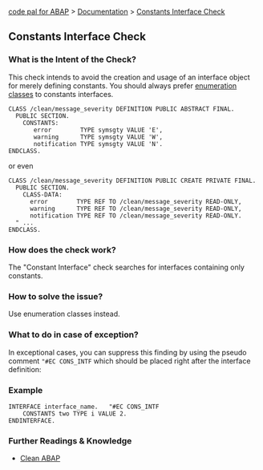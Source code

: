 [code pal for ABAP](../../README.md) > [Documentation](../check_documentation.md) > [Constants Interface Check](constants-interface.md)

## Constants Interface Check

### What is the Intent of the Check?

This check intends to avoid the creation and usage of an interface object for merely defining constants.
You should always prefer [enumeration classes](https://github.com/SAP/styleguides/blob/main/clean-abap/CleanABAP.md#prefer-enumeration-classes-to-constants-interfaces) to constants interfaces.

```abap
CLASS /clean/message_severity DEFINITION PUBLIC ABSTRACT FINAL.
  PUBLIC SECTION.
    CONSTANTS:
       error        TYPE symsgty VALUE 'E',
       warning      TYPE symsgty VALUE 'W', 
       notification TYPE symsgty VALUE 'N'.
ENDCLASS.
```
or even
```abap
CLASS /clean/message_severity DEFINITION PUBLIC CREATE PRIVATE FINAL.
  PUBLIC SECTION.
    CLASS-DATA:
      error        TYPE REF TO /clean/message_severity READ-ONLY,
      warning      TYPE REF TO /clean/message_severity READ-ONLY,
      notification TYPE REF TO /clean/message_severity READ-ONLY.
  " ...
ENDCLASS.
```

### How does the check work?

The "Constant Interface" check searches for interfaces containing only constants.

### How to solve the issue?

Use enumeration classes instead.

### What to do in case of exception?

In exceptional cases, you can suppress this finding by using the pseudo comment `"#EC CONS_INTF` which should be placed right after the interface definition:

### Example

```abap
INTERFACE interface_name.   "#EC CONS_INTF
    CONSTANTS two TYPE i VALUE 2.
ENDINTERFACE.
```

### Further Readings & Knowledge

* [Clean ABAP](https://github.com/SAP/styleguides/blob/main/clean-abap/CleanABAP.md#prefer-enumeration-classes-to-constants-interfaces)
